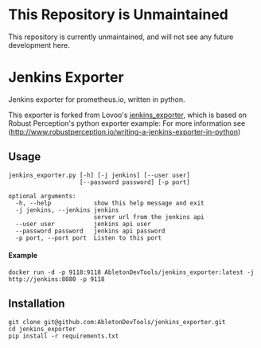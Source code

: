 # This Repository is Unmaintained

This repository is currently unmaintained, and will not see any future development here.

# Jenkins Exporter

Jenkins exporter for prometheus.io, written in python.

This exporter is forked from Lovoo's [jenkins_exporter](
https://github.com/lovoo/jenkins_exporter), which is based on Robust
Perception's python exporter example:
For more information see
(http://www.robustperception.io/writing-a-jenkins-exporter-in-python)

## Usage

    jenkins_exporter.py [-h] [-j jenkins] [--user user]
                        [--password password] [-p port]

    optional arguments:
      -h, --help            show this help message and exit
      -j jenkins, --jenkins jenkins
                            server url from the jenkins api
      --user user           jenkins api user
      --password password   jenkins api password
      -p port, --port port  Listen to this port

#### Example

    docker run -d -p 9118:9118 AbletonDevTools/jenkins_exporter:latest -j http://jenkins:8080 -p 9118


## Installation

    git clone git@github.com:AbletonDevTools/jenkins_exporter.git
    cd jenkins_exporter
    pip install -r requirements.txt
